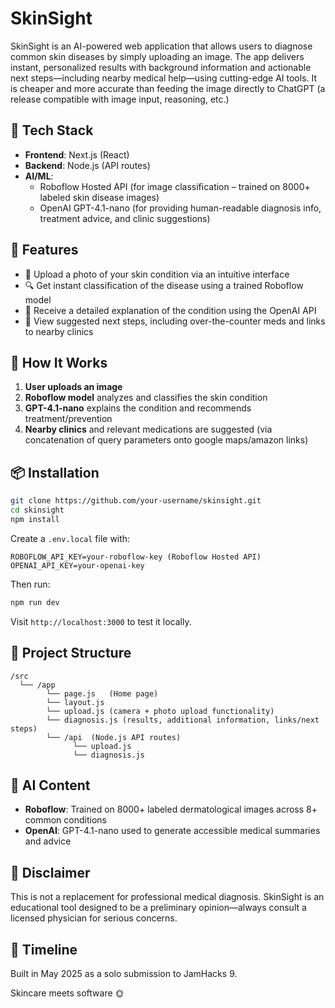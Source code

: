 # SkinSight

SkinSight is an AI-powered web application that allows users to diagnose common skin diseases by simply uploading an image. The app delivers instant, personalized results with background information and actionable next steps—including nearby medical help—using cutting-edge AI tools. It is cheaper and more accurate than feeding the image directly to ChatGPT (a release compatible with image input, reasoning, etc.)

## 🧠 Tech Stack

- **Frontend**: Next.js (React)
- **Backend**: Node.js (API routes)
- **AI/ML**:
  - Roboflow Hosted API (for image classification – trained on 8000+ labeled skin disease images)
  - OpenAI GPT-4.1-nano (for providing human-readable diagnosis info, treatment advice, and clinic suggestions)

## 🚀 Features

- 📸 Upload a photo of your skin condition via an intuitive interface
- 🔍 Get instant classification of the disease using a trained Roboflow model
- 📘 Receive a detailed explanation of the condition using the OpenAI API
- 🏥 View suggested next steps, including over-the-counter meds and links to nearby clinics

## 🧪 How It Works

1. **User uploads an image**
2. **Roboflow model** analyzes and classifies the skin condition
3. **GPT-4.1-nano** explains the condition and recommends treatment/prevention
4. **Nearby clinics** and relevant medications are suggested (via concatenation of query parameters onto google maps/amazon links)

## 📦 Installation

```bash
git clone https://github.com/your-username/skinsight.git
cd skinsight
npm install
````

Create a `.env.local` file with:

```
ROBOFLOW_API_KEY=your-roboflow-key (Roboflow Hosted API)
OPENAI_API_KEY=your-openai-key
```

Then run:

```bash
npm run dev
```

Visit `http://localhost:3000` to test it locally.

## 📂 Project Structure

```
/src
  └── /app
        └── page.js   (Home page)
        └── layout.js
        └── upload.js (camera + photo upload functionality)
        └── diagnosis.js (results, additional information, links/next steps)
        └── /api  (Node.js API routes)
              └── upload.js
              └── diagnosis.js
```

## 🤖 AI Content

* **Roboflow**: Trained on 8000+ labeled dermatological images across 8+ common conditions
* **OpenAI**: GPT-4.1-nano used to generate accessible medical summaries and advice

## 🧼 Disclaimer

This is not a replacement for professional medical diagnosis. SkinSight is an educational tool designed to be a preliminary opinion—always consult a licensed physician for serious concerns.

## 📅 Timeline

Built in May 2025 as a solo submission to JamHacks 9.

Skincare meets software 🌞
